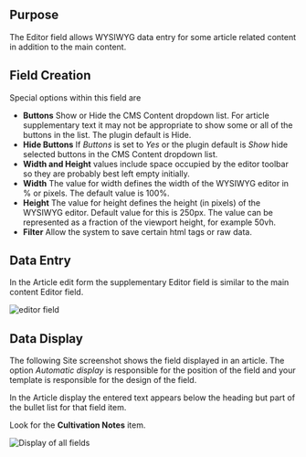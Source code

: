 <!-- Filename: J3.x:Adding_custom_fields/Editor_Field / Display title: Editor Field -->

## Purpose

The Editor field allows WYSIWYG data entry for some article related content in
addition to the main content.

## Field Creation

Special options within this field are

- **Buttons** Show or Hide the CMS Content dropdown list. For article
supplementary text it may not be appropriate to show some or all of the
buttons in the list. The plugin default is Hide.
- **Hide Buttons** If *Buttons* is set to *Yes* or the plugin default is *Show*
hide selected buttons in the CMS Content dropdown list.
- **Width and Height** values include space occupied by the editor toolbar so
they are probably best left empty initially.
- **Width** The value for width defines the width of the WYSIWYG editor in % or
pixels. The default value is 100%.
- **Height** The value for height defines the height (in pixels) of the WYSIWYG
editor. Default value for this is 250px. The value can be represented as a
fraction of the viewport height, for example 50vh.
- **Filter** Allow the system to save certain html tags or raw data.

## Data Entry

In the Article edit form the supplementary Editor field is similar to the main
content Editor field.

![editor field](../../../en/images/fields/fields-editor-entry.png "Editor Field")

## Data Display

The following Site screenshot shows the field displayed in an article. The
option *Automatic display* is responsible for the position of the field and
your template is responsible for the design of the field.

In the Article display the entered text appears below the heading but part of
the bullet list for that field item.

Look for the **Cultivation Notes** item.

![Display of all fields](../../../en/images/fields/fields-display.png "Fields display")
